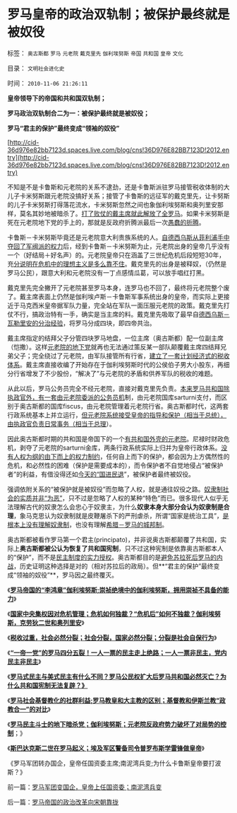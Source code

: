 # 罗马皇帝的政治双轨制；被保护最终就是被奴役

标签： `奥古斯都` `罗马` `元老院` `戴克里先` `伽利埃努斯` `帝国` `共和国` `皇帝` `文化` 

目录： `文明社会进化史`

时间： `2010-11-06 21:26:11`

**皇帝领导下的帝国和共和国双轨制；**

**罗马政治双轨制合二为一：被保护最终就是被奴役；**

**罗马“君主的保护”最终变成“领袖的奴役”**

[http://cid-36d976e82bb7123d.spaces.live.com/blog/cns!36D976E82BB7123D!2012.entry](http://cid-36d976e82bb7123d.spaces.live.com/blog/cns!36D976E82BB7123D!2012.entry)

不知是不是卡鲁斯和元老院的关系不逮劲，还是卡鲁斯派驻罗马接管税收体制的大儿子卡米努斯跟元老院没搞好关系；接管了卡鲁斯的远征军的戴克里先，让卡努斯的儿子卡米努斯打得落花流水，卡米努斯忽然之间也象伽利埃努斯和奥列里安那样，莫名其妙地被暗杀了。[打了败仗的戴主席就此解放了全罗马](../../../2010/8/28/戴克里先的计划经济，人民公社和唱红打黑.md)。如果卡米努斯是死在元老院地下党的手上的，那就是反政府折腾派最后一次[愚蠢的折腾](../../../2009/2/9/黄宗羲定律“老百姓尽量别折腾”.md)。

卡鲁斯－卡米努斯毕竟还是元老院意大利贵族系统的人。[自德西乌斯从菲利浦手中夺回了军阀派的权力](../../../2010/9/28/元老院皇帝德西乌斯；西罗马帝国“没有灭亡”.md)后，经到卡鲁斯－卡米努斯为止，元老院出身的皇帝几乎没有一个（好结局＋好名声）的。元老院皇帝只在涵盖了三世纪危机后段短短30年，充[分说明在危机中的理想主义是多么靠不住](../../../2010/10/5/危机中如何“独裁”，“危机后”如何不独裁？.md)。戴克里先的出身是被释奴，（仍然是罗马公民），跟意大利和元老院没有一丁点感情瓜葛，可以放手唱红打黑。

戴克里先完全撇开了元老院甚至罗马本身，连罗马也不回了，最终将元老院整个废了。戴主席表面上仍然是伽利埃卢斯－卡鲁斯军事系统出身的皇帝，而实际上更接近于马克西米皇帝据军队力量，完全站在军队一面压服元老院的政策。戴克里先打仗不行，搞政治特有一手，确实是当主席的料。戴克里先吸取了最早自[德西乌斯－瓦勒里安的分治经验](../../../2010/9/29/罗马“总统总理”政治体制改革.md)，将罗马分成四块，即四帝共治。

戴主席指定的结拜父子分管四块罗马地盘，一位主席（奥古斯都）配一位副主席（恺撒）。这样[元老院的地下党](../../../2010/8/30/罗马军人的“劳资矛盾”；罗马的“地下党”活动.md)就再也无法通过策反某一部队颠覆戴主席四结拜兄弟父子；完全绕过了元老院，由军队接管所有行省，[建立了一套计划经济式的税收体系](../../../2009/12/21/“自我评分测不准”，计划经济的死穴.md)。戴主席直接收编了开始存在于伽利埃努斯时代的公侯伯子男大小股东，再细分行省增发了不少股份，“解决了”与元老院的矛盾和供养军队的税收的难题。

从此以后，罗马公务员完全不经元老院，直接对戴克里先负责。[本来罗马共和国除执政官外，有一套由元老院委派的公务员机](../../../2010/9/27/罗马元老院的缺陷；三权分立不民主；现代国会；.md)制，由元老院国库sarturni支付，而区别于奥古斯都的国库fiscus，由元老院管理着元老院行省。奥古斯都时代，这两套行政系统基本上并立运行，[但元老院系统接受皇帝的指导和保护（相当于总统），由执政官负责日常事务（相当于总理](../../../2010/8/12/“N党制”的罗马走进了死胡同.md)）。

因此奥古斯都时期的共和国是帝国下的一个[有共和国外壳的元老院](../../../2010/8/13/罗马共和国和罗马帝国的统治阶级.md)。尼禄时财政危机，剥夺了元老院的sarturni金库，两条行政系统实际上归并为皇帝行政体系。[没有人权为纲的由下而上的权力制约](../../../2010/8/6/私有制社会的逐级授权，公权和特权的形成，.md)，任何自上而下的保护，都会因为上方偶然性的危机，和必然性的困难（保护是需要成本的），而令保护者不自觉地侵占“被保护者”的利益，有借没得还如[今天的“国进民退](../../../2009/12/17/崇祯皇帝获报“国进民退”.md)”，被保护者最终被奴役。

强调依附关系的“被保护就是被奴役”而忽略了人权，就是通往奴役之路。[奴隶制社会的实质并非“为恶”](../../../2010/1/20/奴隶社会传统文化传承的三个因素.md)，只不过是忽略了人权的某种“特色”而已。很多现代人似乎无法理解古代的奴隶怎么会忠心于奴隶主，为什么**奴隶本身大部分会认为奴隶制是合理**，象马克思认为奴隶制就是皮鞭屠杀下的严刑虐杀，所谓“国家是统治工具”，[是根本上没有理解奴隶制](../../../2010/8/3/市场经济崩溃是奴隶制的充分条件.md)，也没有理解[希腊－罗马的城邦制](../../../2010/8/7/希腊奴隶真相；犬儒有反社会的倾向.md)。

奥古斯都被看作罗马第一个君主(principato)，并非说奥古斯都颠覆了共和国，实际上**奥古斯都被公认为恢复了共和国宪制**，只不过这种宪制是依靠奥古斯都本人的“保护”，而不是[民主制度的实力授权](http://hi.baidu.com/darthchn/blog/item/bf555cdc82eeabe677c6380e.html)。奥古斯都目的是[避免苏拉死后罗马的内战](../../../2010/8/12/“N党制”的罗马走进了死胡同.md)，历史证明这种选择是对的（相对苏拉后的政局）。但**“君主的保护”最终变成“领袖的奴役”**，罗马因之最终覆灭。

《[**罗马帝国的“李鸿章”伽利埃努斯;崇祯绝境中的伽利埃努斯，拥用崇祯不具备的能力**](../../../2010/10/5/罗马帝国的“李鸿章”伽利埃努斯比崇祯优秀.md)》

《[**国家中央集权因对危机管理；危机如何独裁？“危机后”如何不独裁？伽利埃努斯，克劳狄二世和奥列里安**](../../../2010/10/5/危机中如何“独裁”，“危机后”如何不独裁？.md)》

《[**税收过重，社会必然分裂；社会分裂，国家必然分裂；分裂是社会自保行为**](../../../2010/10/5/税收过重，社会必然分裂;罗马帝国因重税覆灭.md)》

《[**“一帝一党”的罗马四分五裂！一人一票的民主走上绝路；一人一票非民主，党内民主非民主**](../../../2010/10/6/为祖国统一而“一帝专政”的罗马四分五裂！万劫不复！.md)》

《[**罗马式民主与美式民主有什么不同？罗马公民权扩大后罗马共和国必然灭亡？为什么共和国宪制无法复辟？》**](../../../2010/11/5/罗马与美式民主有何不同？公侯伯子男贵族何来？.md)

《[**罗马社会基督教化的社群利益;罗马教皇和大主教的区别；基督教和伊斯兰教“政教合一”的对比**](../../../2010/11/5/罗马教皇和大主教的区别;为什么基督教会自称代表了民主？.md)》

《[**罗马民主斗士的地下暗杀党；伽利埃努斯；元老院反政府势力破坏了对局势的控制**](../../../2010/11/5/风萧萧兮台伯寒，老头当皇帝兮不复返.md)；》

《[**斯巴达克斯二世在罗马起义；埃及军区警备司令普罗布斯学雷锋做皇帝**](../../../2010/11/6/学雷锋做皇帝；斯巴达克斯二世.md)》

《罗马军团转办国企，皇帝任国资委主席;南泥湾兵变;为什么卡鲁斯皇帝要打波斯？》



前一篇：[罗马军团变国企，皇帝上任国资委；南泥湾兵变](../../../2010/11/6/罗马军团变国企，皇帝上任国资委；南泥湾兵变.md)

后一篇：[罗马帝国的政治改革向宋朝靠拢](../../../2010/11/7/罗马帝国的政治改革向宋朝靠拢.md)